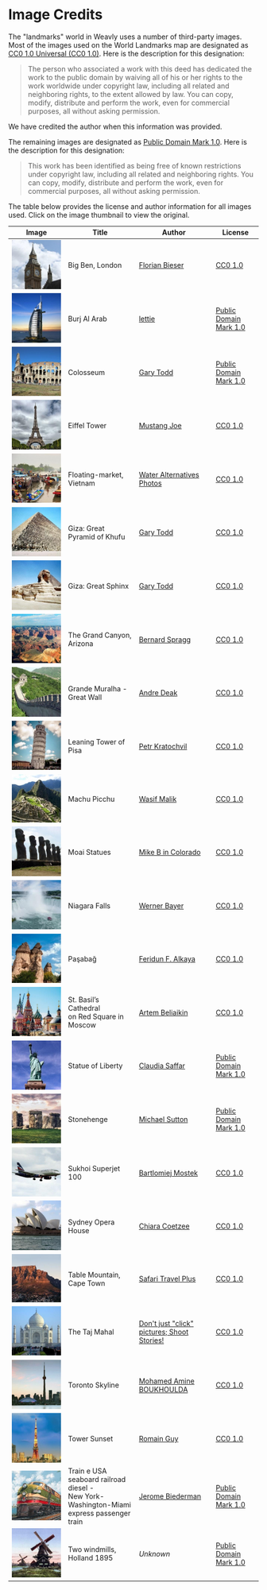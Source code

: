 # Image Credits

The "landmarks" world in Weavly uses a number of third-party images. Most of the
images used on the World Landmarks map are designated as
[CC0 1.0 Universal (CC0 1.0)](https://creativecommons.org/publicdomain/zero/1.0/).
Here is the description for this designation:

> The person who associated a work with this deed has dedicated the work to the
> public domain by waiving all of his or her rights to the work worldwide under
> copyright law, including all related and neighboring rights, to the extent
> allowed by law. You can copy, modify, distribute and perform the work, even
> for commercial purposes, all without asking permission.

We have credited the author when this information was provided.

The remaining images are designated as
[Public Domain Mark 1.0](https://creativecommons.org/publicdomain/mark/1.0/).
Here is the description for this designation:

> This work has been identified as being free of known restrictions under
> copyright law, including all related and neighboring rights. You can copy,
> modify, distribute and perform the work, even for commercial purposes, all
> without asking permission.

The table below provides the license and author information for all images used.
Click on the image thumbnail to view the original.

| Image | Title | Author | License |
| ----- | ----- | ------ | ------- |
| [![Big Ben, London](images/big-ben.jpg)](https://flic.kr/p/twaqdP) | Big Ben, London | [Florian Bieser](https://www.flickr.com/photos/florian_bieser/) | [CC0 1.0](https://creativecommons.org/publicdomain/zero/1.0/) |
| [![Burj Al Arab](images/burj-al-arab.jpg)](https://flic.kr/p/KK5QWb) | Burj Al Arab | [lettie](https://www.flickr.com/photos/lettie0501/) | [Public Domain Mark 1.0](https://creativecommons.org/publicdomain/mark/1.0/) |
| [![Colosseum](images/colloseum.jpg)](https://flic.kr/p/2gLnRvu) | Colosseum | [Gary Todd](https://www.flickr.com/photos/101561334@N08/) | [Public Domain Mark 1.0](https://creativecommons.org/publicdomain/mark/1.0/) |
| [![Eiffel Tower](images/eiffel-tower.jpg)](https://flic.kr/p/xgkCyR) | Eiffel Tower | [Mustang Joe](https://www.flickr.com/photos/mustangjoe/) | [CC0 1.0](https://creativecommons.org/publicdomain/zero/1.0/) |
| [![Floating-market, Vietnam](images/floating-market-vietnam.jpg)](https://flic.kr/p/NQEEsB) | Floating-market, Vietnam | [Water Alternatives Photos](https://www.flickr.com/photos/water_alternatives/) | [CC0 1.0](https://creativecommons.org/publicdomain/zero/1.0/) |
| [![Giza: Great Pyramid of Khufu](images/great-pyramid-of-khufu.jpg)](https://flic.kr/p/fVrTDr) | Giza: Great Pyramid of Khufu | [Gary Todd](https://www.flickr.com/photos/101561334@N08/) | [CC0 1.0](https://creativecommons.org/publicdomain/zero/1.0/) |
| [![Giza: Great Sphinx](images/great-sphinx.jpg)](https://flic.kr/p/fVshLj) | Giza: Great Sphinx | [Gary Todd](https://www.flickr.com/photos/101561334@N08/) | [CC0 1.0](https://creativecommons.org/publicdomain/zero/1.0/) |
| [![The Grand Canyon, Arizona](images/grand-canyon.jpg)](https://flic.kr/p/oGM82v) | The Grand Canyon, Arizona | [Bernard Spragg](https://www.flickr.com/photos/volvob12b/) | [CC0 1.0](https://creativecommons.org/publicdomain/zero/1.0/) |
| [![Grande Muralha - Great Wall](images/great-wall.jpg)](https://flic.kr/p/nQwhH) | Grande Muralha - Great Wall | [Andre Deak](https://www.flickr.com/photos/pontodeak/) | [CC0 1.0](https://creativecommons.org/publicdomain/zero/1.0/) |
| [![Leaning Tower of Pisa](images/leaning-tower-of-pisa.jpg)](https://www.publicdomainpictures.net/en/view-image.php?image=360599&picture=leaning-tower-of-pisa) | Leaning Tower of Pisa | [Petr Kratochvil](https://www.facebook.com/kratochvil.petr) | [CC0 1.0](https://creativecommons.org/publicdomain/zero/1.0/) |
| [![Machu Picchu](images/machu-picchu.jpg)](https://flic.kr/p/2bu4GkA) | Machu Picchu | [Wasif Malik](https://www.flickr.com/photos/wasifmalik/) | [CC0 1.0](https://creativecommons.org/publicdomain/zero/1.0/) |
| [![Moai Statues](images/moai-statues.jpg)](https://flic.kr/p/9iuVoX) | Moai Statues | [Mike B in Colorado](https://www.flickr.com/photos/63042497@N00/) | [CC0 1.0](https://creativecommons.org/publicdomain/zero/1.0/) |
| [![Niagara Falls](images/niagara-falls.jpg)](https://flic.kr/p/CtWtdh) | Niagara Falls | [Werner Bayer](https://www.flickr.com/photos/wbayercom/) | [CC0 1.0](https://creativecommons.org/publicdomain/zero/1.0/) |
| [![Paşabağ](images/pasabag.jpg)](https://flic.kr/p/2aSC6Wq) | Paşabağ | [Feridun F. Alkaya](https://www.flickr.com/photos/feridun_f_alkaya/) | [CC0 1.0](https://creativecommons.org/publicdomain/zero/1.0/) |
| [![St. Basil’s Cathedral on Red Square in Moscow](images/st-basils-cathedral.jpg)](https://flic.kr/p/2jsKukd) | St. Basil’s Cathedral<br/>on Red Square in Moscow | [Artem Beliaikin](https://www.flickr.com/photos/artembali/) | [CC0 1.0](https://creativecommons.org/publicdomain/zero/1.0/) |
| [![Statue of Liberty](images/statue-of-liberty.jpg)](https://flic.kr/p/21RsmfF) | Statue of Liberty | [Claudia Saffar](https://www.flickr.com/photos/153667655@N08/) | [Public Domain Mark 1.0](https://creativecommons.org/publicdomain/mark/1.0/) |
| [![Stonehenge](images/stonehenge.jpg)](https://flic.kr/p/2kULoDE) | Stonehenge | [Michael Sutton](https://www.flickr.com/photos/192368704@N03/) | [Public Domain Mark 1.0](https://creativecommons.org/publicdomain/mark/1.0/) |
| [![Sukhoi Superjet 100](images/sukhoi-superjet-100.jpg)](https://flic.kr/p/ULMDzk) | Sukhoi Superjet 100 | [Bartlomiej Mostek](https://www.flickr.com/photos/barteq24/) | [CC0 1.0](https://creativecommons.org/publicdomain/zero/1.0/) |
| [![Sydney Opera House](images/sydney-opera-house.jpg)](https://flic.kr/p/6oXs7X) | Sydney Opera House | [Chiara Coetzee](https://www.flickr.com/photos/29507259@N02) | [CC0 1.0](https://creativecommons.org/publicdomain/zero/1.0/) |
| [![Table Mountain, Cape Town](images/table-mountain.jpg)](https://commons.wikimedia.org/wiki/File:Cape_Town_Mountain.jpg) | Table Mountain, Cape Town | [Safari Travel Plus](https://www.safaritravelplus.com/) | [CC0 1.0](https://creativecommons.org/publicdomain/zero/1.0/) |
| [![The Taj Mahal](images/taj-mahal.jpg)](https://flic.kr/p/riG6BU) | The Taj Mahal | [Don't just "click" pictures; Shoot Stories!](https://www.flickr.com/photos/nileshkorgaokar/) | [CC0 1.0](https://creativecommons.org/publicdomain/zero/1.0/) |
| [![Toronto Skyline](images/toronto-skyline.jpg)](https://flic.kr/p/2miRbuf) | Toronto Skyline | [Mohamed Amine BOUKHOULDA](https://www.flickr.com/photos/ufo79onearth/)  | [CC0 1.0](https://creativecommons.org/publicdomain/zero/1.0/) |
| [![Tower Sunset](images/tower-sunset.jpg)](https://flic.kr/p/24iE2PX) | Tower Sunset | [Romain Guy](https://www.flickr.com/photos/romainguy) | [CC0 1.0](https://creativecommons.org/publicdomain/zero/1.0/) |
| [![Train e USA seaboard railroad diesel - New York-Washington-Miami express passenger train](images/train-e-usa.jpg)](https://flic.kr/p/2ma3X4x) | Train e USA seaboard railroad diesel -<br/>New York-Washington-Miami<br/>express passenger train | [Jerome Biederman](https://www.flickr.com/photos/ausdew/) | [Public Domain Mark 1.0](https://creativecommons.org/publicdomain/mark/1.0/) |
| [![Two windmills, Holland 1895](images/two-windmills.jpg)](https://www.loc.gov/resource/ppmsc.05874/) | Two windmills, Holland 1895 | *Unknown* | [Public Domain Mark 1.0](https://creativecommons.org/publicdomain/mark/1.0/) |
